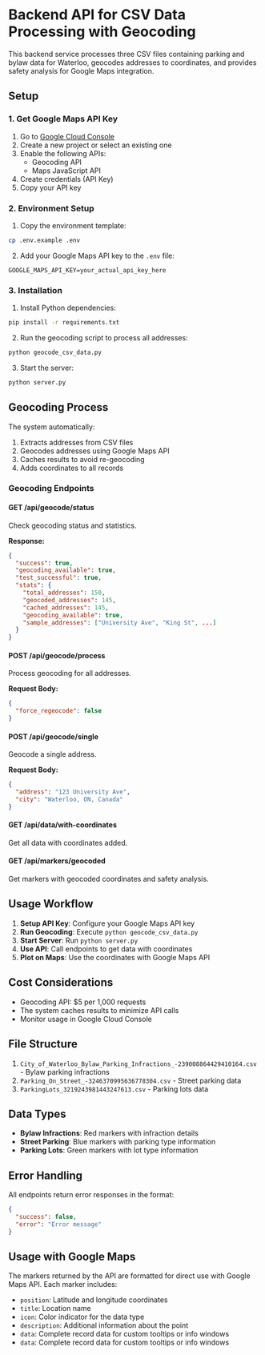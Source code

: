 # Backend API for CSV Data Processing with Geocoding

This backend service processes three CSV files containing parking and bylaw data for Waterloo, geocodes addresses to coordinates, and provides safety analysis for Google Maps integration.

## Setup

### 1. Get Google Maps API Key

1. Go to [Google Cloud Console](https://console.cloud.google.com/)
2. Create a new project or select an existing one
3. Enable the following APIs:
   - Geocoding API
   - Maps JavaScript API
4. Create credentials (API Key)
5. Copy your API key

### 2. Environment Setup

1. Copy the environment template:
```bash
cp .env.example .env
```

2. Add your Google Maps API key to the `.env` file:
```env
GOOGLE_MAPS_API_KEY=your_actual_api_key_here
```

### 3. Installation

1. Install Python dependencies:
```bash
pip install -r requirements.txt
```

2. Run the geocoding script to process all addresses:
```bash
python geocode_csv_data.py
```

3. Start the server:
```bash
python server.py
```

## Geocoding Process

The system automatically:
1. Extracts addresses from CSV files
2. Geocodes addresses using Google Maps API
3. Caches results to avoid re-geocoding
4. Adds coordinates to all records

### Geocoding Endpoints

#### GET /api/geocode/status
Check geocoding status and statistics.

**Response:**
```json
{
  "success": true,
  "geocoding_available": true,
  "test_successful": true,
  "stats": {
    "total_addresses": 150,
    "geocoded_addresses": 145,
    "cached_addresses": 145,
    "geocoding_available": true,
    "sample_addresses": ["University Ave", "King St", ...]
  }
}
```

#### POST /api/geocode/process
Process geocoding for all addresses.

**Request Body:**
```json
{
  "force_regeocode": false
}
```

#### POST /api/geocode/single
Geocode a single address.

**Request Body:**
```json
{
  "address": "123 University Ave",
  "city": "Waterloo, ON, Canada"
}
```

#### GET /api/data/with-coordinates
Get all data with coordinates added.

#### GET /api/markers/geocoded
Get markers with geocoded coordinates and safety analysis.

## Usage Workflow

1. **Setup API Key**: Configure your Google Maps API key
2. **Run Geocoding**: Execute `python geocode_csv_data.py`
3. **Start Server**: Run `python server.py`
4. **Use API**: Call endpoints to get data with coordinates
5. **Plot on Maps**: Use the coordinates with Google Maps API

## Cost Considerations

- Geocoding API: $5 per 1,000 requests
- The system caches results to minimize API calls
- Monitor usage in Google Cloud Console

## File Structure

1. `City_of_Waterloo_Bylaw_Parking_Infractions_-239008864429410164.csv` - Bylaw parking infractions
2. `Parking_On_Street_-3246370995636778304.csv` - Street parking data
3. `ParkingLots_3219243981443247613.csv` - Parking lots data

## Data Types

- **Bylaw Infractions**: Red markers with infraction details
- **Street Parking**: Blue markers with parking type information
- **Parking Lots**: Green markers with lot type information

## Error Handling

All endpoints return error responses in the format:
```json
{
  "success": false,
  "error": "Error message"
}
```

## Usage with Google Maps

The markers returned by the API are formatted for direct use with Google Maps API. Each marker includes:
- `position`: Latitude and longitude coordinates
- `title`: Location name
- `icon`: Color indicator for the data type
- `description`: Additional information about the point
- `data`: Complete record data for custom tooltips or info windows 
- `data`: Complete record data for custom tooltips or info windows 